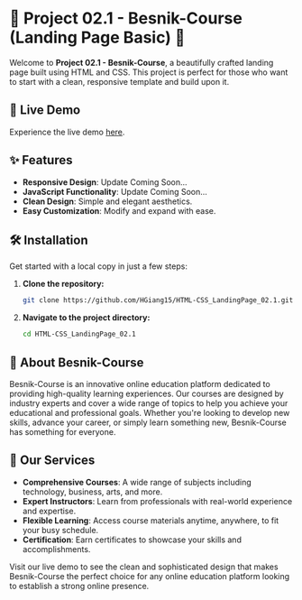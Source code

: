 # 🌟 Project 02.1 - Besnik-Course (Landing Page Basic) 🌟

Welcome to **Project 02.1 - Besnik-Course**, a beautifully crafted landing page built using HTML and CSS. This project is perfect for those who want to start with a clean, responsive template and build upon it.

## 🚀 Live Demo

Experience the live demo [here](https://hgiang15.github.io/HTML-CSS_LandingPage_02.1/).

## ✨ Features

- **Responsive Design**: Update Coming Soon...
- **JavaScript Functionality**: Update Coming Soon...
- **Clean Design**: Simple and elegant aesthetics.
- **Easy Customization**: Modify and expand with ease.

## 🛠️ Installation

Get started with a local copy in just a few steps:

1. **Clone the repository:**
   ```bash
   git clone https://github.com/HGiang15/HTML-CSS_LandingPage_02.1.git
   ```
2. **Navigate to the project directory:**
   ```bash
   cd HTML-CSS_LandingPage_02.1
   ```

## 🏫 About Besnik-Course

Besnik-Course is an innovative online education platform dedicated to providing high-quality learning experiences. Our courses are designed by industry experts and cover a wide range of topics to help you achieve your educational and professional goals. Whether you're looking to develop new skills, advance your career, or simply learn something new, Besnik-Course has something for everyone.

## 🌟 Our Services

- **Comprehensive Courses**: A wide range of subjects including technology, business, arts, and more.
- **Expert Instructors**: Learn from professionals with real-world experience and expertise.
- **Flexible Learning**: Access course materials anytime, anywhere, to fit your busy schedule.
- **Certification**: Earn certificates to showcase your skills and accomplishments.

Visit our live demo to see the clean and sophisticated design that makes Besnik-Course the perfect choice for any online education platform looking to establish a strong online presence.